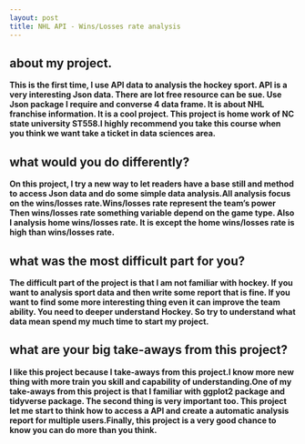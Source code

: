 ```yaml
---
layout: post  
title: NHL API - Wins/Losses rate analysis 
---
```


## about my project.

**This is the first time, I use API data to analysis the hockey sport. API is a very interesting Json data. There are lot free resource can be sue. Use Json package I require and converse 4 data frame. It is about NHL franchise information. It is a cool project. This project is home work of NC state university ST558.I highly recommend you take this course when you think we want take a ticket in data sciences area.** 

## what would you do differently?
**On this project, I try a new way to let readers have a base still and method to access Json data and do some simple data analysis.All analysis focus on the wins/losses rate.Wins/losses rate represent the team’s power Then wins/losses rate something variable depend on the game type. Also I analysis home wins/losses rate. It is except the home wins/losses rate is high than wins/losses rate.**

## what was the most difficult part for you?

**The difficult part of the project is that I am not familiar with hockey.  If you want to analysis sport data and then write some report that is fine. If you want to find some more interesting thing even it can improve the team ability. You need to deeper understand Hockey. So try to understand what data mean  spend my much time to start my project.**

## what are your big take-aways from this project?

**I like this project because I take-aways from this project.I know more new thing with more train you skill and capability of understanding.One of my take-aways from this project is that I familiar with ggplot2 package and tidyverse package. 
The second thing is very important too.  This project let me start to think how to access a API and create a automatic analysis report for multiple users.Finally, this project is a very good chance to know you can do more than you think.**
